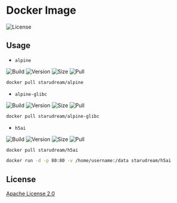 # Docker Image

![License](https://img.shields.io/badge/license-Apache%20License%202.0-blue)

## Usage

- `alpine`

![Build](https://img.shields.io/docker/cloud/build/starudream/alpine)
![Version](https://img.shields.io/docker/v/starudream/alpine)
![Size](https://img.shields.io/docker/image-size/starudream/alpine/latest)
![Pull](https://img.shields.io/docker/pulls/starudream/alpine)

```bash
docker pull starudream/alpine
```

- `alpine-glibc`

![Build](https://img.shields.io/docker/cloud/build/starudream/alpine-glibc)
![Version](https://img.shields.io/docker/v/starudream/alpine-glibc)
![Size](https://img.shields.io/docker/image-size/starudream/alpine-glibc/latest)
![Pull](https://img.shields.io/docker/pulls/starudream/alpine-glibc)

```bash
docker pull starudream/alpine-glibc
```

- `h5ai`

![Build](https://img.shields.io/docker/cloud/build/starudream/h5ai)
![Version](https://img.shields.io/docker/v/starudream/h5ai)
![Size](https://img.shields.io/docker/image-size/starudream/h5ai/latest)
![Pull](https://img.shields.io/docker/pulls/starudream/h5ai)

```bash
docker pull starudream/h5ai
```

```bash
docker run -d -p 80:80 -v /home/username:/data starudream/h5ai
```

## License

[Apache License 2.0](./LICENSE)
